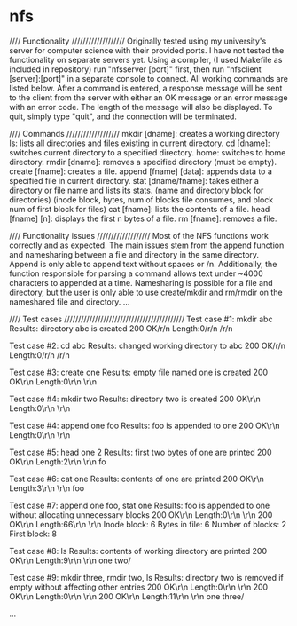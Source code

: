 # nfs

//// Functionality ///////////////////
Originally tested using my university's server for computer science with their provided ports.
I have not tested the functionality on separate servers yet. Using a compiler, (I used Makefile
as included in repository) run "nfsserver [port]" first, then run "nfsclient [server]:[port]" in
a separate console to connect. All working commands are listed below. After a command is entered,
a response message will be sent to the client from the server with either an OK message or an
error message with an error code. The length of the message will also be displayed. To quit,
simply type "quit", and the connection will be terminated.

//// Commands ///////////////////
mkdir [dname]: creates a working directory
ls: lists all directories and files existing in current directory.
cd [dname]: switches current directory to a specified directory.
home: switches to home directory.
rmdir [dname]: removes a specified directory (must be empty).
create [fname]: creates a file.
append [fname] [data]: appends data to a specified file in current directory.
stat [dname/fname]: takes either a directory or file name and lists its stats. 
  (name and directory block for directories) 
  (inode block, bytes, num of blocks file consumes, and block num of first block for files)
cat [fname]: lists the contents of a file. 
head [fname] [n]: displays the first n bytes of a file.
rm [fname]: removes a file.

//// Functionality issues ///////////////////
Most of the NFS functions work correctly and as expected.
The main issues stem from the append function and namesharing between
a file and directory in the same directory. Append is only able to append
text without spaces or /n. Additionally, the function responsible for
parsing a command allows text under ~4000 characters to appended at a time.
Namesharing is possible for a file and directory, but the user is only able
to use create/mkdir and rm/rmdir on the nameshared file and directory. 
...

//// Test cases ///////////////////////////////////////////
Test case #1: mkdir abc
Results: directory abc is created
200 OK/r/n
Length:0/r/n
/r/n

Test case #2: cd abc
Results: changed working directory to abc
200 OK/r/n
Length:0/r/n
/r/n

Test case #3: create one
Results: empty file named one is created
200 OK\r\n
Length:0\r\n
\r\n

Test case #4: mkdir two
Results: directory two is created
200 OK\r\n
Length:0\r\n
\r\n

Test case #4: append one foo
Results: foo is appended to one
200 OK\r\n
Length:0\r\n
\r\n

Test case #5: head one 2
Results: first two bytes of one are printed
200 OK\r\n
Length:2\r\n
\r\n
fo

Test case #6: cat one
Results: contents of one are printed
200 OK\r\n
Length:3\r\n
\r\n
foo

Test case #7: append one foo, stat one
Results: foo is appended to one without allocating unnecessary blocks
200 OK\r\n
Length:0\r\n
\r\n
200 OK\r\n
Length:66\r\n
\r\n
Inode block: 6
Bytes in file: 6
Number of blocks: 2
First block: 8

Test case #8: ls
Results: contents of working directory are printed 
200 OK\r\n
Length:9\r\n
\r\n
one two/

Test case #9: mkdir three, rmdir two, ls
Results: directory two is removed if empty without affecting other entries
200 OK\r\n
Length:0\r\n
\r\n
200 OK\r\n
Length:0\r\n
\r\n
200 OK\r\n
Length:11\r\n
\r\n
one three/

...
